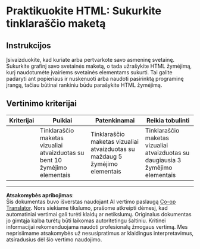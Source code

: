 <!--
CO_OP_TRANSLATOR_METADATA:
{
  "original_hash": "970776c81401c9aacb34f365edac6b53",
  "translation_date": "2025-08-28T11:50:09+00:00",
  "source_file": "3-terrarium/1-intro-to-html/assignment.md",
  "language_code": "lt"
}
-->
# Praktikuokite HTML: Sukurkite tinklaraščio maketą

## Instrukcijos

Įsivaizduokite, kad kuriate arba pertvarkote savo asmeninę svetainę. Sukurkite grafinį savo svetainės maketą, o tada užrašykite HTML žymėjimą, kurį naudotumėte įvairiems svetainės elementams sukurti. Tai galite padaryti ant popieriaus ir nuskenuoti arba naudoti pasirinktą programinę įrangą, tačiau būtinai rankiniu būdu parašykite HTML žymėjimą.

## Vertinimo kriterijai

| Kriterijai | Puikiai                                                                            | Patenkinamai                                                                    | Reikia tobulinti                                                                  |
| ---------- | ---------------------------------------------------------------------------------- | ------------------------------------------------------------------------------- | --------------------------------------------------------------------------------- |
|            | Tinklaraščio maketas vizualiai atvaizduotas su bent 10 žymėjimo elementais         | Tinklaraščio maketas vizualiai atvaizduotas su maždaug 5 žymėjimo elementais    | Tinklaraščio maketas vizualiai atvaizduotas su daugiausia 3 žymėjimo elementais   |

---

**Atsakomybės apribojimas**:  
Šis dokumentas buvo išverstas naudojant AI vertimo paslaugą [Co-op Translator](https://github.com/Azure/co-op-translator). Nors siekiame tikslumo, prašome atkreipti dėmesį, kad automatiniai vertimai gali turėti klaidų ar netikslumų. Originalus dokumentas jo gimtąja kalba turėtų būti laikomas autoritetingu šaltiniu. Kritinei informacijai rekomenduojama naudoti profesionalų žmogaus vertimą. Mes neprisiimame atsakomybės už nesusipratimus ar klaidingus interpretavimus, atsiradusius dėl šio vertimo naudojimo.